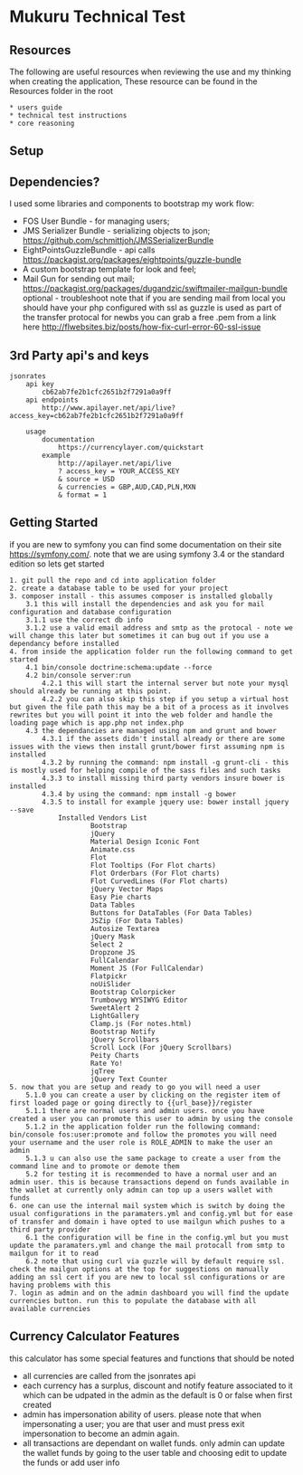 Mukuru Technical Test
========================

Resources
---------

The following are useful resources when reviewing the use and my thinking when creating the application,
These resource can be found in the Resources folder in the root

    * users guide
    * technical test instructions
    * core reasoning

Setup
-----


Dependencies?
--------------

I used some libraries and components to bootstrap my work flow:

  * FOS User Bundle - for managing users;
  * JMS Serializer Bundle - serializing objects to json;
    https://github.com/schmittjoh/JMSSerializerBundle
  * EightPointsGuzzleBundle - api calls
    https://packagist.org/packages/eightpoints/guzzle-bundle
  * A custom bootstrap template for look and feel;
  * Mail Gun for sending out mail;
    https://packagist.org/packages/dugandzic/swiftmailer-mailgun-bundle
    optional - troubleshoot 
        note that if you are sending mail from local you should have your php configured with ssl as guzzle is used as part of the transfer protocal
        for newbs you can grab a free .pem from a link here http://flwebsites.biz/posts/how-fix-curl-error-60-ssl-issue

3rd Party api's and keys
------------------------

    jsonrates
        api key
            cb62ab7fe2b1cfc2651b2f7291a0a9ff
        api endpoints
            http://www.apilayer.net/api/live?access_key=cb62ab7fe2b1cfc2651b2f7291a0a9ff

        usage
            documentation
                https://currencylayer.com/quickstart
            example
                http://apilayer.net/api/live
                ? access_key = YOUR_ACCESS_KEY
                & source = USD
                & currencies = GBP,AUD,CAD,PLN,MXN
                & format = 1
 
Getting Started
---------------

if you are new to symfony you can find some documentation on their site https://symfony.com/. note that we are using symfony 3.4 or the standard edition
so lets get started

    1. git pull the repo and cd into application folder
    2. create a database table to be used for your project
    3. composer install - this assumes composer is installed globally
        3.1 this will install the dependencies and ask you for mail configuration and database configuration
        3.1.1 use the correct db info
        3.1.2 use a valid email address and smtp as the protocal - note we will change this later but sometimes it can bug out if you use a dependancy before installed
    4. from inside the application folder run the following command to get started
        4.1 bin/console doctrine:schema:update --force
        4.2 bin/console server:run 
            4.2.1 this will start the internal server but note your mysql should already be running at this point.
            4.2.2 you can also skip this step if you setup a virtual host but given the file path this may be a bit of a process as it involves rewrites but you will point it into the web folder and handle the loading page which is app.php not index.php
        4.3 the dependancies are managed using npm and grunt and bower
            4.3.1 if the assets didn't install already or there are some issues with the views then install grunt/bower first assuming npm is installed
            4.3.2 by running the command: npm install -g grunt-cli - this is mostly used for helping compile of the sass files and such tasks
            4.3.3 to install missing third party vendors insure bower is installed
            4.3.4 by using the command: npm install -g bower
            4.3.5 to install for example jquery use: bower install jquery --save
                Installed Vendors List
                        Bootstrap
                        jQuery
                        Material Design Iconic Font
                        Animate.css
                        Flot
                        Flot Tooltips (For Flot charts)
                        Flot Orderbars (For Flot charts)
                        Flot CurvedLines (For Flot charts)
                        jQuery Vector Maps
                        Easy Pie charts
                        Data Tables
                        Buttons for DataTables (For Data Tables)
                        JSZip (For Data Tables)
                        Autosize Textarea
                        jQuery Mask
                        Select 2
                        Dropzone JS
                        FullCalendar
                        Moment JS (For FullCalendar)
                        Flatpickr
                        noUiSlider
                        Bootstrap Colorpicker
                        Trumbowyg WYSIWYG Editor
                        SweetAlert 2
                        LightGallery
                        Clamp.js (For notes.html)
                        Bootstrap Notify
                        jQuery Scrollbars
                        Scroll Lock (For jQuery Scrollbars)
                        Peity Charts
                        Rate Yo!
                        jqTree
                        jQuery Text Counter
    5. now that you are setup and ready to go you will need a user 
        5.1.0 you can create a user by clicking on the register item of first loaded page or going directly to {{url_base}}/register
        5.1.1 there are normal users and admin users. once you have created a user you can promote this user to admin by using the console
        5.1.2 in the application folder run the following command: bin/console fos:user:promote and follow the promotes you will need your username and the user role is ROLE_ADMIN to make the user an admin
        5.1.3 u can also use the same package to create a user from the command line and to promote or demote them
        5.2 for testing it is recommended to have a normal user and an admin user. this is because transactions depend on funds available in the wallet at currently only admin can top up a users wallet with funds
    6. one can use the internal mail system which is switch by doing the usual configurations in the paramaters.yml and config.yml but for ease of transfer and domain i have opted to use mailgun which pushes to a third party provider
        6.1 the configuration will be fine in the config.yml but you must update the paramaters.yml and change the mail protocall from smtp to mailgun for it to read 
        6.2 note that using curl via guzzle will by default require ssl. check the mailgun options at the top for suggestions on manually adding an ssl cert if you are new to local ssl configurations or are having problems with this
    7. login as admin and on the admin dashboard you will find the update currencies button. run this to populate the database with all available currencies

Currency Calculator Features
--------------
this calculator has some special features and functions that should be noted

  * all currencies are called from the jsonrates api
  * each currency has a surplus, discount and notify feature associated to it which can be udpated in the admin as the default is 0 or false when first created
  * admin has impersonation ability of users. please note that when impersonating a user; you are that user and must press exit impersonation to become an admin again.
  * all transactions are dependant on wallet funds. only admin can update the wallet funds by going to the user table and choosing edit to update the funds or add user info




            



